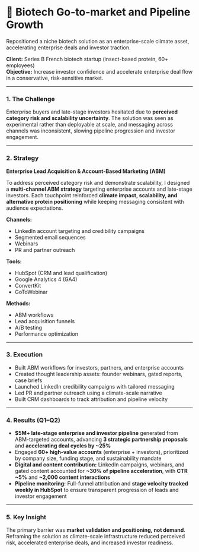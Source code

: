 # 🧬 Biotech Go-to-market and Pipeline Growth
Repositioned a niche biotech solution as an enterprise-scale climate asset, accelerating enterprise deals and investor traction.

**Client:** Series B French biotech startup (insect-based protein, 60+ employees)  
**Objective:** Increase investor confidence and accelerate enterprise deal flow in a conservative, risk-sensitive market.

---

### 1. The Challenge
Enterprise buyers and late-stage investors hesitated due to **perceived category risk and scalability uncertainty**. The solution was seen as experimental rather than deployable at scale, and messaging across channels was inconsistent, slowing pipeline progression and investor engagement.

---

### 2. Strategy
**Enterprise Lead Acquisition & Account-Based Marketing (ABM)**

To address perceived category risk and demonstrate scalability, I designed a **multi-channel ABM strategy** targeting enterprise accounts and late-stage investors. Each touchpoint reinforced **climate impact, scalability, and alternative protein positioning** while keeping messaging consistent with audience expectations.

**Channels:**
* LinkedIn account targeting and credibility campaigns
* Segmented email sequences
* Webinars
* PR and partner outreach

**Tools:**
* HubSpot (CRM and lead qualification)
* Google Analytics 4 (GA4)
* ConvertKit
* GoToWebinar

**Methods:**
* ABM workflows
* Lead acquisition funnels
* A/B testing
* Performance optimization

---

### 3. Execution
* Built ABM workflows for investors, partners, and enterprise accounts  
* Created thought leadership assets: founder webinars, gated reports, case briefs  
* Launched LinkedIn credibility campaigns with tailored messaging  
* Led PR and partner outreach using a climate-scale narrative
* Built CRM dashboards to track attribution and pipeline velocity  

---

### 4. Results (Q1–Q2)
* **$5M+ late-stage enterprise and investor pipeline** generated from ABM-targeted accounts, advancing **3 strategic partnership proposals** and **accelerating deal cycles by ~25%**
* Engaged **60+ high-value accounts** (enterprise + investors), prioritized by company size, funding stage, and sustainability mandate  
* **Digital and content contribution:** LinkedIn campaigns, webinars, and gated content accounted for **~30% of pipeline acceleration**, with **CTR ~5%** and **~2,000 content interactions**  
* **Pipeline monitoring:** Full-funnel attribution and **stage velocity tracked weekly in HubSpot** to ensure transparent progression of leads and investor engagement  

---

### 5. Key Insight
The primary barrier was **market validation and positioning, not demand**. Reframing the solution as climate-scale infrastructure reduced perceived risk, accelerated enterprise deals, and increased investor readiness.
